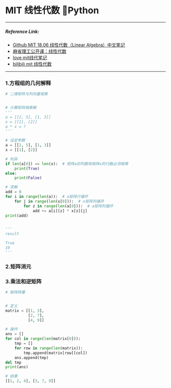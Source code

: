 # MIT 线性代数 Python

***

##### Reference Link:

- [Github MIT 18.06 线性代数（Linear Algebra）中文笔记](https://github.com/apachecn/18.06-linalg-notes)
- [麻省理工公开课：线性代数](http://open.163.com/special/opencourse/daishu.html)
- [love mit线代笔记](https://love2.io/@ayamefing/doc/mit-linear-algebra-notes)
- [bilibili mit 线性代数](https://www.bilibili.com/video/av15463995?from=search&seid=9044780508596404484)

***

### 1.方程组的几何解释

```python
# 二维矩阵与列向量相乘


# 计算矩阵相乘解
'''
a = [[2, 5], [1, 3]]
x = [[1], [2]]
a * x = ?
'''

# 设定参数
a = [[2, 5], [1, 3]]
x = [[1], [2]]

# 判异
if len(a[0]) == len(x):  # 矩阵a的列数和矩阵x的行数必须相等
    print(True)
else:
    print(False)

# 求解
add = 0
for i in range(len(a)):  # a矩阵行循环
    for j in range(len(x[0])):  # x矩阵列循环
        for z in range(len(a[0])):  # a矩阵列循环
            add += a[i][z] * x[z][j]
print(add)


'''
result

True
19
'''
```

### 2.矩阵消元

### 3.乘法和逆矩阵

```python
# 矩阵转置


# 定义
matrix = [[1, 3],
          [2, 7],
          [4, 9]]

# 操作
ans = []
for col in range(len(matrix[0])):
    tmp = []
    for row in range(len(matrix)):
        tmp.append(matrix[row][col])
    ans.append(tmp)
del tmp
print(ans)

# 结果
[[1, 2, 4], [3, 7, 9]]
```

